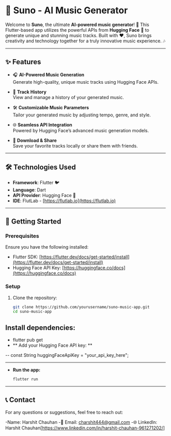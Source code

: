 
# 🎵 Suno - AI Music Generator

Welcome to **Suno**, the ultimate **AI-powered music generator**! 🌟 This Flutter-based app utilizes the powerful APIs from **Hugging Face** 🤗 to generate unique and stunning music tracks. Built with ❤️, Suno brings creativity and technology together for a truly innovative music experience. 🎶  

---

## ✨ Features

- 🎧 **AI-Powered Music Generation**  
  Generate high-quality, unique music tracks using Hugging Face APIs.  

- 📜 **Track History**  
  View and manage a history of your generated music.  

- 🛠️ **Customizable Music Parameters**  
  Tailor your generated music by adjusting tempo, genre, and style.  

- 🌐 **Seamless API Integration**  
  Powered by Hugging Face’s advanced music generation models.  

- 💾 **Download & Share**  
  Save your favorite tracks locally or share them with friends.  

---

## 🛠️ Technologies Used

- **Framework**: Flutter 🐦  
- **Language**: Dart  
- **API Provider**: Hugging Face 🤗  
- **IDE**: FlutLab - [https://flutlab.io](https://flutlab.io)  

---

## 🚀 Getting Started

### Prerequisites
Ensure you have the following installed:  
- Flutter SDK: [https://flutter.dev/docs/get-started/install](https://flutter.dev/docs/get-started/install)  
- Hugging Face API Key: [https://huggingface.co/docs](https://huggingface.co/docs)  

### Setup
1. Clone the repository:  
   ```bash
   git clone https://github.com/yourusername/suno-music-app.git
   cd suno-music-app

## Install dependencies:

- flutter pub get
- ** Add your Hugging Face API key: **

-- const String huggingFaceApiKey = "your_api_key_here";

---

- **Run the app:**
    ```bash
    flutter run

---

## 📞 Contact

 For any questions or suggestions, feel free to reach out:
 
-Name: Harshit Chauhan
-📧 Email: charshit444@gmail.com
-🌐 LinkedIn: Harshit Chauhan[https://www.linkedin.com/in/harshit-chauhan-961271202/]
